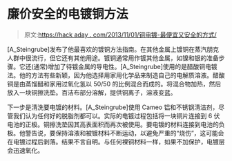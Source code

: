 # 廉价安全的电镀铜方法

> 原文:[https://hack aday . com/2013/11/01/铜电镀-最便宜又安全的方式/](https://hackaday.com/2013/11/01/copper-electroplating-the-cheap-and-safe-way/)

[A_Steingrube]发布了他最喜欢的镀铜方法指南。在其他金属上镀铜在蒸汽朋克人群中很流行，但它还有其他用途。镀铜通常用作镀其他金属，如镍和银的准备步骤。它还(通常)增加了待镀金属的导电性。[A_Steingrube]使用的是醋酸铜电镀法。他的方法有些新颖，因为他选择用家用化学品来制造自己的电解质溶液。醋酸铜是由蒸馏醋和家用过氧化氢以 50/50 的比例混合而成的。将混合物加热，然后放入一块铜擦洗垫。百洁布部分溶解，提供铜离子，溶液变蓝。

下一步是清洗要电镀的材料。[A_Steingrube]使用 Cameo 铝和不锈钢清洁剂，尽管我们认为任何好的脱脂剂都可以。实际的电镀过程包括将一块铜片连接到 6 伏电池的正极。铜擦洗垫因其高表面积而再次被使用。要电镀的材料连接到电池的负极。他警告说，要保持溶液和被镀材料不断运动，以避免严重的“烧伤”，这可能会在电镀过程后剥落。结果不言自明。与任何裸铜材料一样，如果不加保护，电镀层会迅速氧化。